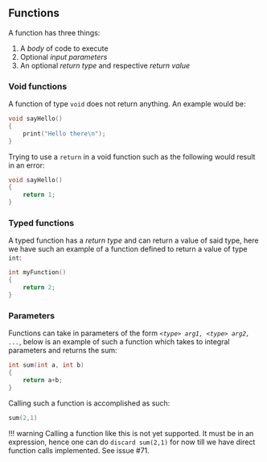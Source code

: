 ## Functions

A function has three things:

1.  A *body* of code to execute
2.  Optional *input parameters*
3.  An optional *return type* and respective *return value*

### Void functions

A function of type `void` does not return anything. An example would be:

``` d
void sayHello()
{
    print("Hello there\n");
}
```

Trying to use a `return` in a void function such as the following would
result in an error:

``` d
void sayHello()
{
    return 1;
}
```

### Typed functions

A typed function has a *return type* and can return a value of said
type, here we have such an example of a function defined to return a
value of type `int`:

``` d
int myFunction()
{
    return 2;
}
```

### Parameters

Functions can take in parameters of the form
*`<type> arg1, <type> arg2, ...`*, below is an example of such a
function which takes to integral parameters and returns the sum:

``` d
int sum(int a, int b)
{
    return a+b;
}
```

Calling such a function is accomplished as such:

``` d
sum(2,1)
```

!!! warning Calling a function like this is not yet supported. It must
be in an expression, hence one can do `discard sum(2,1)` for now till we
have direct function calls implemented. See issue #71.
